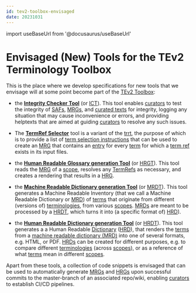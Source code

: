 ```yaml
---
id: tev2-toolbox-envisaged
date: 20231031
---
```


import useBaseUrl from '@docusaurus/useBaseUrl'

# Envisaged (New) Tools for the TEv2 Terminology Toolbox

This is the place where we develop specifications for new tools that we envisage will at some point become part of the [TEv2 Toolbox](@):

- the **[Integrity Checker Tool](/docs/spec-tools-envisaged/ict)** (or [ICT](@)). This tool enables [curators](@) to test the integrity of [SAFs](@), [MRGs](@), and [curated texts](@) for integrity, logging any situation that may cause inconvenience or errors, and providing helptexts that are aimed at guiding [curators](@) to resolve any such issues.

- The **[TermRef Selector](/docs/spec-tools-envisaged/termref-selector)** tool is a variant of the [trrt](@), the purpose of which is to provide a list of [term selection instructions](@) that can be used to create an [MRG](@) that contains an [entry](mrg-entry@) for every [term](@) for which a [term ref](@) exists in its input files.

- the **[Human Readable Glossary generation Tool](/docs/spec-tools-envisaged/HRGT)** (or [HRGT](@)). This tool reads the [MRG](@) of a [scope](@), resolves any [TermRefs](@) as necessary, and creates a rendering that results in a [HRG](@).

- the **[Machine Readable Dictionary generation Tool](/docs/spec-tools-envisaged/MRDT)** (or [MRDT](@)). This tool generates a Machine Readable Inventory (that we call a Machine Readable Dictionary or [MRD](@)) of [terms](@) that originate from different (versions of) [terminologies](@), from various [scopes](@). [MRDs](@) are meant to be processed by a [HRDT](@), which turns it into (a specific format of) [HRD](@)).

- the **[Human Readable Dictionary generation Tool](/docs/spec-tools-envisaged/HRDT)** (or [HRDT](@)). This tool generates a a Human Readable [Dictionary](@) ([HRD](@)), that renders the [terms](@) from a [machine readable dictionary (MRD)](mrd@) into one of several formats, e.g. HTML, or PDF. [HRDs](@) can be created for different purposes, e.g. to compare different [terminologies](@) (across [scopes](@)), or as a reference of what [terms](@) mean in different [scopes](@).

Apart from these tools, a collection of code snippets is envisaged that can be used to automatically generate [MRGs](@) and [HRGs](@) upon successful commits to the master-branch of an associated repo/wiki, enabling [curators](@) to establish CI/CD pipelines.
